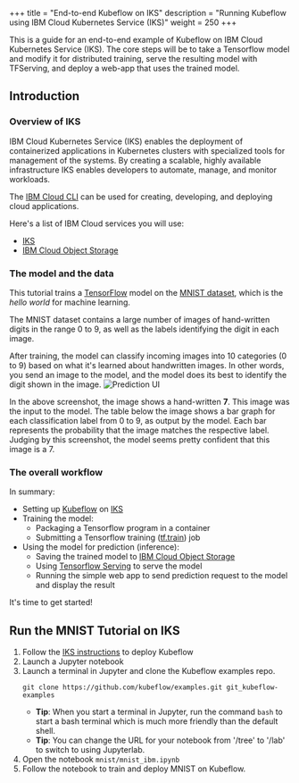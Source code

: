 +++ title = "End-to-end Kubeflow on IKS" description = "Running Kubeflow using IBM Cloud Kubernetes Service (IKS)" weight = 250 +++

This is a guide for an end-to-end example of Kubeflow on IBM Cloud Kubernetes Service (IKS). The core steps will be to take a Tensorflow model and modify it for distributed training, serve the resulting model with TFServing, and deploy a web-app that uses the trained model.

## Introduction
### Overview of IKS

IBM Cloud Kubernetes Service (IKS) enables the deployment of containerized applications in Kubernetes clusters with specialized tools for management of the systems. By creating a scalable, highly available infrastructure IKS enables developers to automate, manage, and monitor workloads. 

The [IBM Cloud CLI](https://cloud.ibm.com/docs/cli?topic=cloud-cli-getting-started) can be used for creating, developing, and deploying cloud applications.

Here's a list of IBM Cloud services you will use:
* [IKS](iks)
* [IBM Cloud Object Storage](ibm-cos)

### The model and the data

This tutorial trains a [TensorFlow][tensorflow] model on the
[MNIST dataset][mnist-data], which is the *hello world* for machine learning.

The MNIST dataset contains a large number of images of hand-written digits in
the range 0 to 9, as well as the labels identifying the digit in each image.

After training, the model can classify incoming images into 10 categories
(0 to 9) based on what it's learned about handwritten images. In other words,
you send an image to the model, and the model does its best to identify the
digit shown in the image.
<img src="/docs/images/gcp-e2e-ui-prediction.png"
    alt="Prediction UI"
    class="mt-3 mb-3 p-3 border border-info rounded">

In the above screenshot, the image shows a hand-written **7**. This image was
the input to the model. The table below the image shows a bar graph for each
classification label from 0 to 9, as output by the model. Each bar
represents the probability that the image matches the respective label.
Judging by this screenshot, the model seems pretty confident that this image
is a 7.

### The overall workflow

In summary:

* Setting up [Kubeflow](kubeflow) on [IKS](iks)
* Training the model:
  * Packaging a Tensorflow program in a container
  * Submitting a Tensorflow training ([tf.train](tf-train)) job
* Using the model for prediction (inference):
  * Saving the trained model to [IBM Cloud Object Storage](ibm-cos)
  * Using [Tensorflow Serving](tf-serving) to serve the model
  * Running the simple web app to send prediction request to the model and display the result

It's time to get started!

## Run the MNIST Tutorial on IKS

1. Follow the [IKS instructions](/docs/ibm/install-kubeflow) to deploy Kubeflow
2. Launch a Jupyter notebook
3. Launch a terminal in Jupyter and clone the Kubeflow examples repo.
   ```
   git clone https://github.com/kubeflow/examples.git git_kubeflow-examples
   ```
   * **Tip**: When you start a terminal in Jupyter, run the command `bash` to start
      a bash terminal which is much more friendly than the default shell.
   * **Tip**: You can change the URL for your notebook from '/tree' to '/lab' to switch to using Jupyterlab.
4. Open the notebook `mnist/mnist_ibm.ipynb`
5. Follow the notebook to train and deploy MNIST on Kubeflow.
  

[kubernetes]: https://kubernetes.io/
[kubeflow]: https://www.kubeflow.org/
[iks]: https://www.ibm.com/cloud/container-service/
[ibm-cos]: https://www.ibm.com/cloud/object-storage
[mnist-data]: http://yann.lecun.com/exdb/mnist/index.html
[tensorflow]: https://www.tensorflow.org/
[tf-train]: https://www.tensorflow.org/api_guides/python/train
[tf-serving]: https://www.tensorflow.org/serving/

